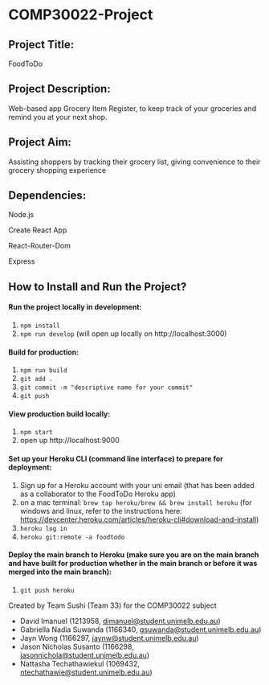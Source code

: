# COMP30022-Project

## Project Title:
FoodToDo

## Project Description: 
Web-based app Grocery Item Register, to keep track of your groceries and remind you at your next shop.

## Project Aim:
Assisting shoppers by tracking their grocery list, giving convenience to their grocery shopping experience

## Dependencies:

Node.js

Create React App

React-Router-Dom

Express

## How to Install and Run the Project?

#### Run the project locally in development: 
1. `npm install`
2. `npm run develop` (will open up locally on http://localhost:3000)

#### Build for production:
1. `npm run build`
2. `git add .` 
3. `git commit -m "descriptive name for your commit"`
4. `git push`

#### View production build locally:
1. `npm start`
2. open up http://localhost:9000

#### Set up your Heroku CLI (command line interface) to prepare for deployment:
1. Sign up for a Heroku account with your uni email (that has been added as a collaborator to the FoodToDo Heroku app)
2. on a mac terminal: `brew tap heroku/brew && brew install heroku` (for windows and linux, refer to the instructions here: https://devcenter.heroku.com/articles/heroku-cli#download-and-install)
3. `heroku log in`
4. `heroku git:remote -a foodtodo`

#### Deploy the main branch to Heroku (make sure you are on the main branch and have built for production whether in the main branch or before it was merged into the main branch):
1. `git push heroku`

Created by Team Sushi (Team 33) for the COMP30022 subject
- David Imanuel (1213958, dimanuel@student.unimelb.edu.au)
- Gabriella Nadia Suwanda (1166340, gsuwanda@student.unimelb.edu.au)
- Jayn Wong (1166297, jaynw@student.unimelb.edu.au)
- Jason Nicholas Susanto (1166298, jasonnichola@student.unimelb.edu.au)
- Nattasha Techathawiekul (1069432, ntechathawie@student.unimelb.edu.au)
